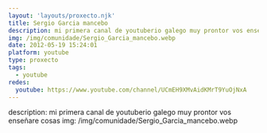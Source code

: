 ```yaml
---
layout: 'layouts/proxecto.njk'
title: Sergio Garcia mancebo
description: mi primera canal de youtuberio galego muy prontor vos enseñare cosas
img: /img/comunidade/Sergio_Garcia_mancebo.webp
date: 2012-05-19 15:24:01
platform: youtube
type: proxecto
tags:
  - youtube
redes:
  youtube: https://www.youtube.com/channel/UCmEH9XMvAidKMrT9YuOjNxA
---
```

description: mi primera canal de youtuberio galego muy prontor vos enseñare cosas
img: /img/comunidade/Sergio_Garcia_mancebo.webp
